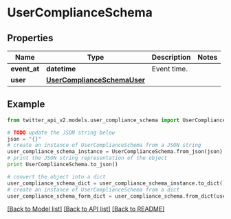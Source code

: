 # UserComplianceSchema


## Properties
Name | Type | Description | Notes
------------ | ------------- | ------------- | -------------
**event_at** | **datetime** | Event time. | 
**user** | [**UserComplianceSchemaUser**](UserComplianceSchemaUser.md) |  | 

## Example

```python
from twitter_api_v2.models.user_compliance_schema import UserComplianceSchema

# TODO update the JSON string below
json = "{}"
# create an instance of UserComplianceSchema from a JSON string
user_compliance_schema_instance = UserComplianceSchema.from_json(json)
# print the JSON string representation of the object
print UserComplianceSchema.to_json()

# convert the object into a dict
user_compliance_schema_dict = user_compliance_schema_instance.to_dict()
# create an instance of UserComplianceSchema from a dict
user_compliance_schema_form_dict = user_compliance_schema.from_dict(user_compliance_schema_dict)
```
[[Back to Model list]](../README.md#documentation-for-models) [[Back to API list]](../README.md#documentation-for-api-endpoints) [[Back to README]](../README.md)


